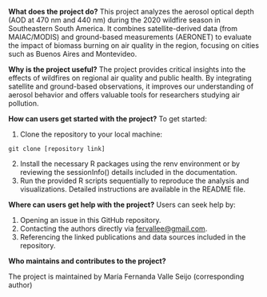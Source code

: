 **What does the project do?**
This project analyzes the aerosol optical depth (AOD at 470 nm and 440 nm) during the 2020 wildfire season in Southeastern South America. It combines satellite-derived data (from MAIAC/MODIS) and ground-based measurements (AERONET) to evaluate the impact of biomass burning on air quality in the region, focusing on cities such as Buenos Aires and Montevideo.

**Why is the project useful?**
The project provides critical insights into the effects of wildfires on regional air quality and public health. By integrating satellite and ground-based observations, it improves our understanding of aerosol behavior and offers valuable tools for researchers studying air pollution.

**How can users get started with the project?**
To get started:

1. Clone the repository to your local machine:
```
git clone [repository link]
```

2. Install the necessary R packages using the renv environment or by reviewing the sessionInfo() details included in the documentation.
3. Run the provided R scripts sequentially to reproduce the analysis and visualizations. Detailed instructions are available in the README file.

**Where can users get help with the project?**
Users can seek help by:
1. Opening an issue in this GitHub repository.
2. Contacting the authors directly via fervallee@gmail.com.
3. Referencing the linked publications and data sources included in the repository.

**Who maintains and contributes to the project?**

The project is maintained by María Fernanda Valle Seijo (corresponding author)
